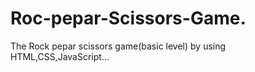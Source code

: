 # Roc-pepar-Scissors-Game.
The Rock pepar scissors game(basic level) by using HTML,CSS,JavaScript...
